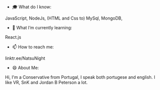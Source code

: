 - 🎓 What do I know:

JavaScript, NodeJs, (HTML and Css to)
MySql, MongoDB,

- 🌱 What I’m currently learning:

React.js

- 📫 How to reach me:

linktr.ee/NatsuNight

- 😄 About Me:

Hi, I'm a Conservative from Portugal, I speak both portugese and english.
I like VR, SnK and Jordan B Peterson a lot.
